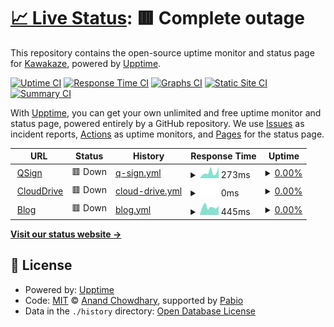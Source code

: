 # [📈 Live Status](https://XokoukioX.github.io/KeepServiceAlive): <!--live status--> **🟥 Complete outage**

This repository contains the open-source uptime monitor and status page for [Kawakaze](https://XokoukioX.github.io/KeepServiceAlive), powered by [Upptime](https://github.com/upptime/upptime).

[![Uptime CI](https://github.com/XokoukioX/KeepServiceAlive/workflows/Uptime%20CI/badge.svg)](https://github.com/XokoukioX/KeepServiceAlive/actions?query=workflow%3A%22Uptime+CI%22)
[![Response Time CI](https://github.com/XokoukioX/KeepServiceAlive/workflows/Response%20Time%20CI/badge.svg)](https://github.com/XokoukioX/KeepServiceAlive/actions?query=workflow%3A%22Response+Time+CI%22)
[![Graphs CI](https://github.com/XokoukioX/KeepServiceAlive/workflows/Graphs%20CI/badge.svg)](https://github.com/XokoukioX/KeepServiceAlive/actions?query=workflow%3A%22Graphs+CI%22)
[![Static Site CI](https://github.com/XokoukioX/KeepServiceAlive/workflows/Static%20Site%20CI/badge.svg)](https://github.com/XokoukioX/KeepServiceAlive/actions?query=workflow%3A%22Static+Site+CI%22)
[![Summary CI](https://github.com/XokoukioX/KeepServiceAlive/workflows/Summary%20CI/badge.svg)](https://github.com/XokoukioX/KeepServiceAlive/actions?query=workflow%3A%22Summary+CI%22)

With [Upptime](https://upptime.js.org), you can get your own unlimited and free uptime monitor and status page, powered entirely by a GitHub repository. We use [Issues](https://github.com/XokoukioX/KeepServiceAlive/issues) as incident reports, [Actions](https://github.com/XokoukioX/KeepServiceAlive/actions) as uptime monitors, and [Pages](https://XokoukioX.github.io/KeepServiceAlive) for the status page.

<!--start: status pages-->
<!-- This summary is generated by Upptime (https://github.com/upptime/upptime) -->
<!-- Do not edit this manually, your changes will be overwritten -->
<!-- prettier-ignore -->
| URL | Status | History | Response Time | Uptime |
| --- | ------ | ------- | ------------- | ------ |
| <img alt="" src="https://icons.duckduckgo.com/ip3/qsign-shirasuazusa.koyeb.app.ico" height="13"> [QSign](https://qsign-shirasuazusa.koyeb.app/) | 🟥 Down | [q-sign.yml](https://github.com/XokoukioX/UpTimeRobot/commits/HEAD/history/q-sign.yml) | <details><summary><img alt="Response time graph" src="./graphs/q-sign/response-time-week.png" height="20"> 273ms</summary><br><a href="https://XokoukioX.github.io/UpTimeRobot/history/q-sign"><img alt="Response time 198" src="https://img.shields.io/endpoint?url=https%3A%2F%2Fraw.githubusercontent.com%2FXokoukioX%2FUpTimeRobot%2FHEAD%2Fapi%2Fq-sign%2Fresponse-time.json"></a><br><a href="https://XokoukioX.github.io/UpTimeRobot/history/q-sign"><img alt="24-hour response time 535" src="https://img.shields.io/endpoint?url=https%3A%2F%2Fraw.githubusercontent.com%2FXokoukioX%2FUpTimeRobot%2FHEAD%2Fapi%2Fq-sign%2Fresponse-time-day.json"></a><br><a href="https://XokoukioX.github.io/UpTimeRobot/history/q-sign"><img alt="7-day response time 273" src="https://img.shields.io/endpoint?url=https%3A%2F%2Fraw.githubusercontent.com%2FXokoukioX%2FUpTimeRobot%2FHEAD%2Fapi%2Fq-sign%2Fresponse-time-week.json"></a><br><a href="https://XokoukioX.github.io/UpTimeRobot/history/q-sign"><img alt="30-day response time 263" src="https://img.shields.io/endpoint?url=https%3A%2F%2Fraw.githubusercontent.com%2FXokoukioX%2FUpTimeRobot%2FHEAD%2Fapi%2Fq-sign%2Fresponse-time-month.json"></a><br><a href="https://XokoukioX.github.io/UpTimeRobot/history/q-sign"><img alt="1-year response time 198" src="https://img.shields.io/endpoint?url=https%3A%2F%2Fraw.githubusercontent.com%2FXokoukioX%2FUpTimeRobot%2FHEAD%2Fapi%2Fq-sign%2Fresponse-time-year.json"></a></details> | <details><summary><a href="https://XokoukioX.github.io/UpTimeRobot/history/q-sign">0.00%</a></summary><a href="https://XokoukioX.github.io/UpTimeRobot/history/q-sign"><img alt="All-time uptime 19.12%" src="https://img.shields.io/endpoint?url=https%3A%2F%2Fraw.githubusercontent.com%2FXokoukioX%2FUpTimeRobot%2FHEAD%2Fapi%2Fq-sign%2Fuptime.json"></a><br><a href="https://XokoukioX.github.io/UpTimeRobot/history/q-sign"><img alt="24-hour uptime 0.00%" src="https://img.shields.io/endpoint?url=https%3A%2F%2Fraw.githubusercontent.com%2FXokoukioX%2FUpTimeRobot%2FHEAD%2Fapi%2Fq-sign%2Fuptime-day.json"></a><br><a href="https://XokoukioX.github.io/UpTimeRobot/history/q-sign"><img alt="7-day uptime 0.00%" src="https://img.shields.io/endpoint?url=https%3A%2F%2Fraw.githubusercontent.com%2FXokoukioX%2FUpTimeRobot%2FHEAD%2Fapi%2Fq-sign%2Fuptime-week.json"></a><br><a href="https://XokoukioX.github.io/UpTimeRobot/history/q-sign"><img alt="30-day uptime 0.00%" src="https://img.shields.io/endpoint?url=https%3A%2F%2Fraw.githubusercontent.com%2FXokoukioX%2FUpTimeRobot%2FHEAD%2Fapi%2Fq-sign%2Fuptime-month.json"></a><br><a href="https://XokoukioX.github.io/UpTimeRobot/history/q-sign"><img alt="1-year uptime 19.12%" src="https://img.shields.io/endpoint?url=https%3A%2F%2Fraw.githubusercontent.com%2FXokoukioX%2FUpTimeRobot%2FHEAD%2Fapi%2Fq-sign%2Fuptime-year.json"></a></details>
| <img alt="" src="https://icons.duckduckgo.com/ip3/zymooll.tpddns.cn.ico" height="13"> [CloudDrive](http://zymooll.tpddns.cn:5212/Alive_Test) | 🟥 Down | [cloud-drive.yml](https://github.com/XokoukioX/UpTimeRobot/commits/HEAD/history/cloud-drive.yml) | <details><summary><img alt="Response time graph" src="./graphs/cloud-drive/response-time-week.png" height="20"> 0ms</summary><br><a href="https://XokoukioX.github.io/UpTimeRobot/history/cloud-drive"><img alt="Response time 820" src="https://img.shields.io/endpoint?url=https%3A%2F%2Fraw.githubusercontent.com%2FXokoukioX%2FUpTimeRobot%2FHEAD%2Fapi%2Fcloud-drive%2Fresponse-time.json"></a><br><a href="https://XokoukioX.github.io/UpTimeRobot/history/cloud-drive"><img alt="24-hour response time 0" src="https://img.shields.io/endpoint?url=https%3A%2F%2Fraw.githubusercontent.com%2FXokoukioX%2FUpTimeRobot%2FHEAD%2Fapi%2Fcloud-drive%2Fresponse-time-day.json"></a><br><a href="https://XokoukioX.github.io/UpTimeRobot/history/cloud-drive"><img alt="7-day response time 0" src="https://img.shields.io/endpoint?url=https%3A%2F%2Fraw.githubusercontent.com%2FXokoukioX%2FUpTimeRobot%2FHEAD%2Fapi%2Fcloud-drive%2Fresponse-time-week.json"></a><br><a href="https://XokoukioX.github.io/UpTimeRobot/history/cloud-drive"><img alt="30-day response time 0" src="https://img.shields.io/endpoint?url=https%3A%2F%2Fraw.githubusercontent.com%2FXokoukioX%2FUpTimeRobot%2FHEAD%2Fapi%2Fcloud-drive%2Fresponse-time-month.json"></a><br><a href="https://XokoukioX.github.io/UpTimeRobot/history/cloud-drive"><img alt="1-year response time 820" src="https://img.shields.io/endpoint?url=https%3A%2F%2Fraw.githubusercontent.com%2FXokoukioX%2FUpTimeRobot%2FHEAD%2Fapi%2Fcloud-drive%2Fresponse-time-year.json"></a></details> | <details><summary><a href="https://XokoukioX.github.io/UpTimeRobot/history/cloud-drive">0.00%</a></summary><a href="https://XokoukioX.github.io/UpTimeRobot/history/cloud-drive"><img alt="All-time uptime 0.56%" src="https://img.shields.io/endpoint?url=https%3A%2F%2Fraw.githubusercontent.com%2FXokoukioX%2FUpTimeRobot%2FHEAD%2Fapi%2Fcloud-drive%2Fuptime.json"></a><br><a href="https://XokoukioX.github.io/UpTimeRobot/history/cloud-drive"><img alt="24-hour uptime 0.00%" src="https://img.shields.io/endpoint?url=https%3A%2F%2Fraw.githubusercontent.com%2FXokoukioX%2FUpTimeRobot%2FHEAD%2Fapi%2Fcloud-drive%2Fuptime-day.json"></a><br><a href="https://XokoukioX.github.io/UpTimeRobot/history/cloud-drive"><img alt="7-day uptime 0.00%" src="https://img.shields.io/endpoint?url=https%3A%2F%2Fraw.githubusercontent.com%2FXokoukioX%2FUpTimeRobot%2FHEAD%2Fapi%2Fcloud-drive%2Fuptime-week.json"></a><br><a href="https://XokoukioX.github.io/UpTimeRobot/history/cloud-drive"><img alt="30-day uptime 0.00%" src="https://img.shields.io/endpoint?url=https%3A%2F%2Fraw.githubusercontent.com%2FXokoukioX%2FUpTimeRobot%2FHEAD%2Fapi%2Fcloud-drive%2Fuptime-month.json"></a><br><a href="https://XokoukioX.github.io/UpTimeRobot/history/cloud-drive"><img alt="1-year uptime 0.56%" src="https://img.shields.io/endpoint?url=https%3A%2F%2Fraw.githubusercontent.com%2FXokoukioX%2FUpTimeRobot%2FHEAD%2Fapi%2Fcloud-drive%2Fuptime-year.json"></a></details>
| <img alt="" src="https://icons.duckduckgo.com/ip3/blog.kawakaze.pp.ua.ico" height="13"> [Blog](https://blog.kawakaze.pp.ua/) | 🟥 Down | [blog.yml](https://github.com/XokoukioX/UpTimeRobot/commits/HEAD/history/blog.yml) | <details><summary><img alt="Response time graph" src="./graphs/blog/response-time-week.png" height="20"> 445ms</summary><br><a href="https://XokoukioX.github.io/UpTimeRobot/history/blog"><img alt="Response time 2473" src="https://img.shields.io/endpoint?url=https%3A%2F%2Fraw.githubusercontent.com%2FXokoukioX%2FUpTimeRobot%2FHEAD%2Fapi%2Fblog%2Fresponse-time.json"></a><br><a href="https://XokoukioX.github.io/UpTimeRobot/history/blog"><img alt="24-hour response time 512" src="https://img.shields.io/endpoint?url=https%3A%2F%2Fraw.githubusercontent.com%2FXokoukioX%2FUpTimeRobot%2FHEAD%2Fapi%2Fblog%2Fresponse-time-day.json"></a><br><a href="https://XokoukioX.github.io/UpTimeRobot/history/blog"><img alt="7-day response time 445" src="https://img.shields.io/endpoint?url=https%3A%2F%2Fraw.githubusercontent.com%2FXokoukioX%2FUpTimeRobot%2FHEAD%2Fapi%2Fblog%2Fresponse-time-week.json"></a><br><a href="https://XokoukioX.github.io/UpTimeRobot/history/blog"><img alt="30-day response time 406" src="https://img.shields.io/endpoint?url=https%3A%2F%2Fraw.githubusercontent.com%2FXokoukioX%2FUpTimeRobot%2FHEAD%2Fapi%2Fblog%2Fresponse-time-month.json"></a><br><a href="https://XokoukioX.github.io/UpTimeRobot/history/blog"><img alt="1-year response time 2473" src="https://img.shields.io/endpoint?url=https%3A%2F%2Fraw.githubusercontent.com%2FXokoukioX%2FUpTimeRobot%2FHEAD%2Fapi%2Fblog%2Fresponse-time-year.json"></a></details> | <details><summary><a href="https://XokoukioX.github.io/UpTimeRobot/history/blog">0.00%</a></summary><a href="https://XokoukioX.github.io/UpTimeRobot/history/blog"><img alt="All-time uptime 42.56%" src="https://img.shields.io/endpoint?url=https%3A%2F%2Fraw.githubusercontent.com%2FXokoukioX%2FUpTimeRobot%2FHEAD%2Fapi%2Fblog%2Fuptime.json"></a><br><a href="https://XokoukioX.github.io/UpTimeRobot/history/blog"><img alt="24-hour uptime 0.00%" src="https://img.shields.io/endpoint?url=https%3A%2F%2Fraw.githubusercontent.com%2FXokoukioX%2FUpTimeRobot%2FHEAD%2Fapi%2Fblog%2Fuptime-day.json"></a><br><a href="https://XokoukioX.github.io/UpTimeRobot/history/blog"><img alt="7-day uptime 0.00%" src="https://img.shields.io/endpoint?url=https%3A%2F%2Fraw.githubusercontent.com%2FXokoukioX%2FUpTimeRobot%2FHEAD%2Fapi%2Fblog%2Fuptime-week.json"></a><br><a href="https://XokoukioX.github.io/UpTimeRobot/history/blog"><img alt="30-day uptime 0.00%" src="https://img.shields.io/endpoint?url=https%3A%2F%2Fraw.githubusercontent.com%2FXokoukioX%2FUpTimeRobot%2FHEAD%2Fapi%2Fblog%2Fuptime-month.json"></a><br><a href="https://XokoukioX.github.io/UpTimeRobot/history/blog"><img alt="1-year uptime 42.56%" src="https://img.shields.io/endpoint?url=https%3A%2F%2Fraw.githubusercontent.com%2FXokoukioX%2FUpTimeRobot%2FHEAD%2Fapi%2Fblog%2Fuptime-year.json"></a></details>

<!--end: status pages-->

[**Visit our status website →**](https://XokoukioX.github.io/KeepServiceAlive)

## 📄 License

- Powered by: [Upptime](https://github.com/upptime/upptime)
- Code: [MIT](./LICENSE) © [Anand Chowdhary](https://anandchowdhary.com), supported by [Pabio](https://pabio.com)
- Data in the `./history` directory: [Open Database License](https://opendatacommons.org/licenses/odbl/1-0/)
